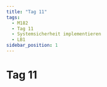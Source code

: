```yaml
---
title: "Tag 11"
tags:
  - M182
  - Tag 11
  - Systemsicherheit implementieren
  - LB1
sidebar_position: 1
---
```


# Tag 11
